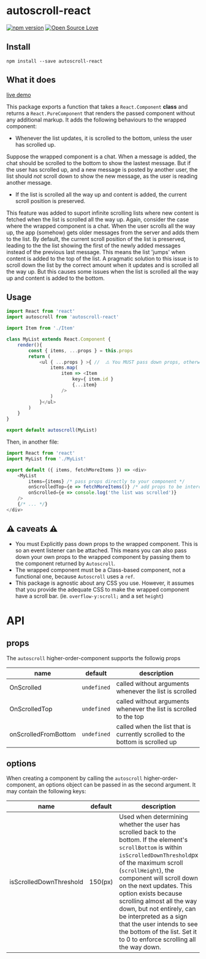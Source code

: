 # autoscroll-react 

[![npm version](https://badge.fury.io/js/autoscroll-react.svg)](https://badge.fury.io/js/autoscroll-react)
[![Open Source Love](https://badges.frapsoft.com/os/mit/mit.svg?v=102)](https://github.com/ellerbrock/open-source-badge/)

## Install

`npm install --save autoscroll-react`

## What it does

[live demo](https://codesandbox.io/s/0315qvkx20)

This package exports a function that takes a `React.Component` <b>class</b> and returns a `React.PureComponent` that renders the passed component without any additional markup. It adds the following behaviours to the wrapped component:

- Whenever the list updates, it is scrolled to the bottom, unless the user has scrolled up.

Suppose the wrapped component is a chat. When a message is added, the chat should be scrolled to the bottom to show the lastest message. But if the user has scrolled up, and a new message is posted by another user, the list should *not* scroll down to show the new message, as the user is reading another message.

- If the list is scrolled all the way up and content is added, the current scroll position is preserved.

This feature was added to suport infinite scrolling lists where new content is fetched when the list is scrolled all the way up. Again, consider the case where the wrapped component is a chat. When the user scrolls all the way up, the app (somehow) gets older messages from the server and adds them to the list. By default, the current scroll position of the list is preserved, leading to the the list showing the first of the newly added messages instead of the previous last message. This means the list 'jumps' when content is added to the top of the list. A pragmatic solution to this issue is to scroll down the list by the correct amount when it updates and is scrolled all the way up. But this causes some issues when the list is scrolled all the way up and content is added to the bottom.

## Usage

```js
import React from 'react'
import autoscroll from 'autoscroll-react'

import Item from './Item'

class MyList extends React.Component {
    render(){
        const { items, ...props } = this.props
        return (
            <ul { ...props } >{ //  ⚠️ You MUST pass down props, otherwise the event listener will not be attached ⚠️
                items.map(
                    item => <Item 
                        key={ item.id } 
                        {...item}
                    />
                )
            }</ul>
        )
    }
}

export default autoscroll(MyList)
```
Then, in another file:
```js
import React from 'react'
import MyList from './MyList'

export default ({ items, fetchMoreItems }) => <div>
    <MyList
        items={items} /* pass props directly to your component */
        onScrolledTop={e => fetchMoreItems()} /* add props to be intercepted by autoscroll */
        onScrolled={e => console.log('the list was scrolled')}
    />
    {/* ... */}
</div>
```

## ⚠️  caveats ⚠️ 

- You must Explicitly pass down props to the wrapped component. This is so an event listener can be attached. This means you can also pass down your own props to the wrapped component by passing them to the component returned by `Autoscroll`.
- The wrapped component must be a Class-based component, not a functional one, because `Autoscroll` uses a `ref`.
- This package is agnostic about any CSS you use. However, it assumes that you provide the adequate CSS to make the wrapped component have a scroll bar. (ie. `overflow-y:scroll;` and a set `height`)

# API
## props

The `autoscroll` higher-order-component supports the followig props

|name|default|description|
|-|-|-|
|OnScrolled|`undefined`|called without arguments whenever the list is scrolled|
|OnScrolledTop|`undefined`|called without arguments whenever the list is scrolled to the top|
|onScrolledFromBottom|`undefined`|called when the list that is currently scrolled to the bottom is scrolled up|

## options

When creating a component by calling the `autoscroll` higher-order-component, an options object can be passed in as the second argument. It may contain the following keys:

|name|default|description|
|-|-|-|
|isScrolledDownThreshold|150(px)|Used when determining whether the user has scrolled back to the bottom. If the element's `scrollBottom` is within `isScrolledDownThreshold`px of the maximum scroll (`scrollHeight`), the component will scroll down on the next updates. This option exists because scrolling almost all the way down, but not entirely, can be interpreted as a sign that the user intends to see the bottom of the list. Set it to 0 to enforce scrolling all the way down. |
